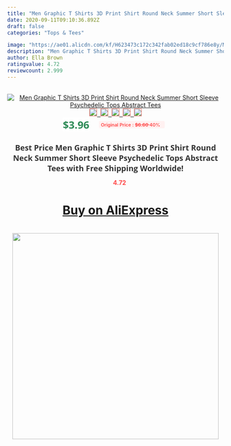 ```yaml
---
title: "Men Graphic T Shirts 3D Print Shirt Round Neck Summer Short Sleeve Psychedelic Tops Abstract Tees"
date: 2020-09-11T09:10:36.892Z
draft: false
categories: "Tops & Tees"

image: "https://ae01.alicdn.com/kf/H623473c172c342fab02ed18c9cf786e8y/Men-Graphic-T-Shirts-3D-Print-Shirt-Round-Neck-Summer-Short-Sleeve-Psychedelic-Tops-Abstract-Tees.jpg"
description: "Men Graphic T Shirts 3D Print Shirt Round Neck Summer Short Sleeve Psychedelic Tops Abstract Tees"
author: Ella Brown
ratingvalue: 4.72
reviewcount: 2.999
---
```

<br>
<div style="text-align: center;">
<a href="https://s.click.aliexpress.com/e/_9I8Ooz" target="_blank" rel="nofollow noopener noreferrer"><img alt="Men Graphic T Shirts 3D Print Shirt Round Neck Summer Short Sleeve Psychedelic Tops Abstract Tees" class="magnifier-image" src="https://ae01.alicdn.com/kf/H623473c172c342fab02ed18c9cf786e8y/Men-Graphic-T-Shirts-3D-Print-Shirt-Round-Neck-Summer-Short-Sleeve-Psychedelic-Tops-Abstract-Tees.jpg_640x640.jpg">
<br>
<img style="border:1px solid salmon" src="https://ae01.alicdn.com/kf/H623473c172c342fab02ed18c9cf786e8y/Men-Graphic-T-Shirts-3D-Print-Shirt-Round-Neck-Summer-Short-Sleeve-Psychedelic-Tops-Abstract-Tees.jpg_120x120.jpg">&nbsp;&nbsp;<img style="border:1px solid salmon" src="https://ae01.alicdn.com/kf/Hb82e800b39d04a9c99c5c54862b8cb2cH/Men-Graphic-T-Shirts-3D-Print-Shirt-Round-Neck-Summer-Short-Sleeve-Psychedelic-Tops-Abstract-Tees.jpg_120x120.jpg">&nbsp;&nbsp;<img style="border:1px solid salmon" src="_120x120.jpg">&nbsp;&nbsp;<img style="border:1px solid salmon" src="_120x120.jpg">&nbsp;&nbsp;<img style="border:1px solid salmon" src="_120x120.jpg"></a></div><br0>
<div style="text-align: center;"><span style="background-color: white; border: 0px; box-sizing: border-box; color: seagreen; display: inline-block; font-family: &quot;open sans&quot; , &quot;arial&quot; , &quot;helvetica&quot; , sans-serif , &quot;heiti&quot;; font-size: 24px; font-stretch: inherit; font-weight: 700; line-height: inherit; margin: 0px 10px 0px 0px; padding: 0px; vertical-align: middle;">$3.96 </span>
<span style="background: rgb(255 , 241 , 241); border-radius: 3px; border: 0px; box-sizing: border-box; color: #ff4747; display: inline-block; font-family: inherit; font-size: 12px; font-stretch: inherit; font-style: inherit; font-variant: inherit; font-weight: 600; line-height: inherit; margin: 0px; padding: 2px 5px; transform: scale(0.9); vertical-align: middle;">Original Price : <b style="text-decoration: line-through;">$6.60 </b> 40%&nbsp;&nbsp;</span></div>
<h1 style="color: #333333; display: inline-block; font-family: &quot;open sans&quot; , &quot;arial&quot; , &quot;helvetica&quot; , sans-serif , &quot;heiti&quot;; font-size: 18px; font-stretch: inherit; font-weight: 700; text-align: center;">Best Price Men Graphic T Shirts 3D Print Shirt Round Neck Summer Short Sleeve Psychedelic Tops Abstract Tees with Free Shipping Worldwide!</h1>
<div style="color: #ff4747; text-align: center;">
<img src="https://4.bp.blogspot.com/-M0ZcTcb-5uY/XleCXlxnR4I/AAAAAAAAAEc/OrjgMkXV1oMQFaCRZj5HQwOCBcu3w1FegCPcBGAYYCw/s1600/star.png" style="height: 15px;">&nbsp;<b>4.72</b></div>
<div class="button_cont" align="center"><a class="buynow_a" href="https://s.click.aliexpress.com/e/_9I8Ooz" target="_blank" rel="nofollow noopener noreferrer"><H1>Buy on AliExpress</H1></a></div><br>
<div class="separator" style="clear: both; text-align: center;">
<img src="https://lh3.googleusercontent.com/-pTy5HemUv9M/XlePHvY0dAI/AAAAAAAAAE4/0nX5iRUoIWY8eMW9Dpxeirr157OZliDIgCLcBGAsYHQ/s1600/badge.gif" width="480">
</div>
